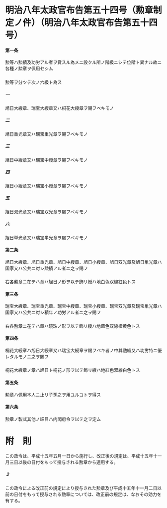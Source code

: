 # 明治八年太政官布告第五十四号（勲章制定ノ件）（明治八年太政官布告第五十四号）
#### 第一条
勲等ハ勲績及功労アル者ヲ賞スル為メニ設クル所ノ階級ニシテ位階ト異ナル故ニ各種ノ勲章ヲ佩用セシム
##### 
勲等ヲ分ツテ次ノ六級ト為ス
##### 一
旭日大綬章、瑞宝大綬章又ハ桐花大綬章ヲ賜フベキモノ
##### 二
旭日重光章又ハ瑞宝重光章ヲ賜フベキモノ
##### 三
旭日中綬章又ハ瑞宝中綬章ヲ賜フベキモノ
##### 四
旭日小綬章又ハ瑞宝小綬章ヲ賜フベキモノ
##### 五
旭日双光章又ハ瑞宝双光章ヲ賜フベキモノ
##### 六
旭日単光章又ハ瑞宝単光章ヲ賜フベキモノ
#### 第二条
旭日大綬章、旭日重光章、旭日中綬章、旭日小綬章、旭日双光章及旭日単光章ハ国家又ハ公共ニ対シ勲績アル者ニ之ヲ賜フ
##### 
右各勲章ニ在テハ章ハ旭日ノ形ヲ以テ飾リ綬ハ地白色双線紅色トス
#### 第三条
瑞宝大綬章、瑞宝重光章、瑞宝中綬章、瑞宝小綬章、瑞宝双光章及瑞宝単光章ハ国家又ハ公共ニ対シ積年ノ功労アル者ニ之ヲ賜フ
##### 
右各勲章ニ在テハ章ハ鏡珠ノ形ヲ以テ飾リ綬ハ地藍色双線橙黄色トス
#### 第四条
桐花大綬章ハ旭日大綬章又ハ瑞宝大綬章ヲ賜フベキ者ノ中其勲績又ハ功労特ニ優レタルモノニ之ヲ賜フ
##### 
桐花大綬章ノ章ハ旭日ト桐花ノ形ヲ以テ飾リ綬ハ地紅色双線白色トス
#### 第五条
勲章ハ佩用本人ニ止リ子孫之ヲ用ユルコトヲ得ス
#### 第六条
勲章ノ製式其他ノ細目ハ内閣府令ヲ以テ之ヲ定ム
# 附　則
この政令は、平成十五年五月一日から施行し、改正後の規定は、平成十五年十一月三日以後の日付をもって授与される勲章から適用する。
##### ２
この政令による改正前の規定により授与された勲章及び平成十五年十一月二日以前の日付をもって授与される勲章については、改正前の規定は、なおその効力を有する。
